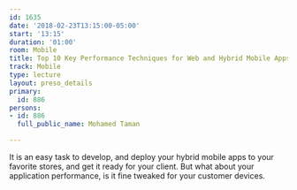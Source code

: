 ```yaml
---
id: 1635
date: '2018-02-23T13:15:00-05:00'
start: '13:15'
duration: '01:00'
room: Mobile
title: Top 10 Key Performance Techniques for Web and Hybrid Mobile Apps
track: Mobile
type: lecture
layout: preso_details
primary:
  id: 886
persons:
- id: 886
  full_public_name: Mohamed Taman

---
```

It is an easy task to develop, and deploy your hybrid mobile apps to your favorite stores, and get it ready for your client. But what about your application performance, is it fine tweaked for your customer devices.